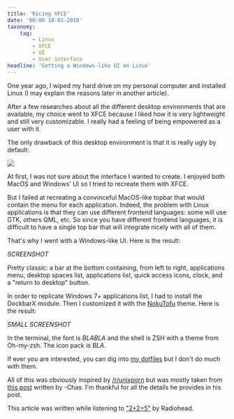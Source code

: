```yaml
---
title: 'Ricing XFCE'
date: '00:00 18-01-2018'
taxonomy:
    tag:
        - Linux
        - XFCE
        - UI
        - User interface
headline: 'Getting a Windows-like UI on Linux'
---
```


One year ago, I wiped my hard drive on my personal computer and installed Linux (I may explain the reasons later in another article).

After a few researches about all the different desktop environments that are available, my choice went to XFCE because I liked how it is very lightweight and still very customizable.
I really had a feeling of being empowered as a user with it.

The only drawback of this desktop environment is that it is really ugly by default:

![](xfce-default.png)

At first, I was not sure about the interface I wanted to create. I enjoyed both MacOS and Windows' UI so I tried to recreate them with XFCE.

But I failed at recreating a convinceful MacOS-like topbar that would contain the menu for each application.
Indeed, the problem with Linux applications is that they can use different frontend languages: some will use GTK, others QML, etc.
So since you have different frontend languages, it is difficult to have a single top bar that will integrate nicely with all of them.

That's why I went with a Windows-like UI. Here is the result:

*SCREENSHOT*

Pretty classic: a bar at the bottom containing, from left to right, applications menu, desktop spaces list, applications list, quick access icons, clock, and a "return to desktop" button.

In order to replicate Windows 7+ applications list, I had to install the DockbarX module. Then I customized it with the [NokuTofu](https://github.com/bhajneet/Noku-Tofu) theme. Here is the result:

*SMALL SCREENSHOT*

In the terminal, the font is *BLABLA* and the shell is ZSH with a theme from Oh-my-zsh. The icon pack is *BLA*.

If ever you are interested, you can dig into [my dotfiles](https://github.com/qbarbosa/dotfiles) but I don't do much with them.

All of this was obviously inspired by [/r/unixporn](https://www.reddit.com/r/unixporn/) but was mostly taken from [this post](https://www.reddit.com/r/unixporn/comments/644d1o/xfce_1_year_of_linux_6_mos_of_stable_rice) written by -Chas.
I'm thankful for all the details he provides in his post.


This article was written while listening to ["2+2=5"](https://www.youtube.com/watch?v=lstDdzedgcE) by Radiohead.
